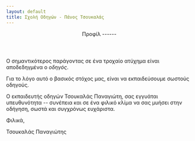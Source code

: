 ```yaml
---
layout: default
title: Σχολή Οδηγών - Πάνος Τσουκαλάς
---
```


<section>
<article markdown="1">

<header markdown="1">
Προφίλ
------
</header>

Ο σημαντικότερος παράγοντας σε ένα τροχαίο ατύχημα
είναι αποδεδηγμένα ο _οδηγός_.

Για το λόγο αυτό ο βασικός στόχος μας, είναι να
εκπαιδεύσουμε σωστούς οδηγούς.

Ο εκπαιδευτής οδηγών Τσουκαλάς Παναγιώτη, σας εγγυάται
υπευθυνότητα -- συνέπεια και σε ένα φιλικό κλίμα να
σας μυήσει στην οδήγηση, σωστά και συγχρόνως ευχάριστα.

Φιλικά,

Τσουκαλάς Παναγιώτης
</article>
</section>

